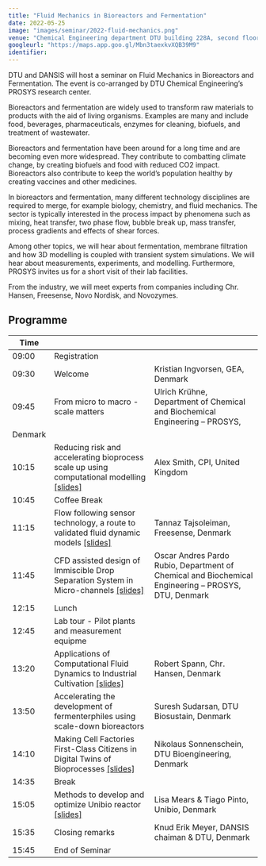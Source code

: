 ```yaml
---
title: "Fluid Mechanics in Bioreactors and Fermentation"
date: 2022-05-25
image: "images/seminar/2022-fluid-mechanics.png"
venue: "Chemical Engineering department DTU building 228A, second floor 2800 Kgs. Lyngby"
googleurl: "https://maps.app.goo.gl/Mbn3taexkvXQB39M9"
identifier:
---
```


DTU and DANSIS will host a seminar on Fluid Mechanics in Bioreactors and Fermentation. The event is co-arranged by DTU Chemical Engineering’s PROSYS research center.

Bioreactors and fermentation are widely used to transform raw materials to products with the aid of living organisms. Examples are many and include food, beverages, pharmaceuticals, enzymes for cleaning, biofuels, and treatment of wastewater.

Bioreactors and fermentation have been around for a long time and are becoming even more widespread. They contribute to combatting climate change, by creating biofuels and food with reduced CO2 impact. Bioreactors also contribute to keep the world’s population healthy by creating vaccines and other medicines.

In bioreactors and fermentation, many different technology disciplines are required to merge, for example biology, chemistry, and fluid mechanics. The sector is typically interested in the process impact by phenomena such as mixing, heat transfer, two phase flow, bubble break up, mass transfer, process gradients and effects of shear forces.

Among other topics, we will hear about fermentation, membrane filtration and how 3D modelling is coupled with transient system simulations. We will hear about measurements, experiments, and modelling. Furthermore, PROSYS invites us for a short visit of their lab facilities.

From the industry, we will meet experts from companies including Chr. Hansen, Freesense, Novo Nordisk, and Novozymes.


## Programme

| Time  |             |             |
| ----- | ----------- | ----------- |
| 09:00 | Registration|             |
| 09:30| Welcome     |  Kristian Ingvorsen, GEA, Denmark |
| 09:45 | From micro to macro - scale matters  |    Ulrich Krühne, Department of Chemical and Biochemical Engineering – PROSYS,
Denmark |
| 10:15 |  Reducing risk and accelerating bioprocess scale up using computational modelling <a href="https://foreninglet-cms-files.s3-eu-west-1.amazonaws.com/2282/skP8xCtjRCLm.pdf">[slides]</a>|Alex Smith, CPI, United Kingdom |
| 10:45 | Coffee Break |  |
| 11:15 |  Flow following sensor technology, a route to validated fluid dynamic models <a href="https://foreninglet-cms-files.s3-eu-west-1.amazonaws.com/2282/PNbgHtHR7nAy.pdf">[slides]</a>|  Tannaz Tajsoleiman, Freesense, Denmark|
| 11:45 |  CFD assisted design of Immiscible Drop Separation System in Micro-channels <a href="https://foreninglet-cms-files.s3-eu-west-1.amazonaws.com/2282/erpFhZkwKspc.pdf">[slides]</a> |Oscar Andres Pardo Rubio, Department of Chemical and Biochemical Engineering – PROSYS, DTU, Denmark |
| 12:15| Lunch  |  |
| 12:45|  Lab tour - Pilot plants and measurement equipme  |  |
| 13:20|  Applications of Computational Fluid Dynamics to Industrial Cultivation  <a href="https://foreninglet-cms-files.s3-eu-west-1.amazonaws.com/2282/ZYw5p44ctOnO.pdf">[slides]</a> | Robert Spann, Chr. Hansen, Denmark |
| 13:50|  Accelerating the development of fermenterphiles using scale-down bioreactors | Suresh Sudarsan, DTU Biosustain, Denmark |
| 14:10 | Making Cell Factories First-Class Citizens in Digital Twins of Bioprocesses  <a href="https://foreninglet-cms-files.s3-eu-west-1.amazonaws.com/2282/XQqLNF5ZX4kK.pdf">[slides]</a> |Nikolaus Sonnenschein, DTU Bioengineering, Denmark  |
| 14:35| Break |  |
| 15:05|  Methods to develop and optimize Unibio reactor <a href="https://foreninglet-cms-files.s3-eu-west-1.amazonaws.com/2282/npePhpMhG49S.pdf">[slides]</a>  | Lisa Mears & Tiago Pinto, Unibio, Denmark |
| 15:35|  Closing remarks | Knud Erik Meyer, DANSIS chaiman & DTU, Denmark |
| 15:45| End of Seminar |  |